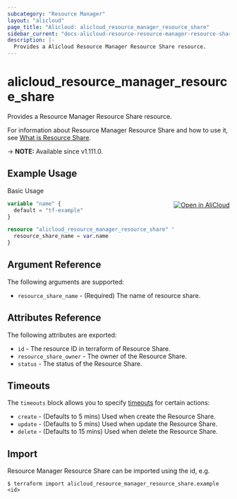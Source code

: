 ```yaml
---
subcategory: "Resource Manager"
layout: "alicloud"
page_title: "Alicloud: alicloud_resource_manager_resource_share"
sidebar_current: "docs-alicloud-resource-resource-manager-resource-share"
description: |-
  Provides a Alicloud Resource Manager Resource Share resource.
---
```


# alicloud_resource_manager_resource_share

Provides a Resource Manager Resource Share resource.

For information about Resource Manager Resource Share and how to use it, see [What is Resource Share](https://www.alibabacloud.com/help/en/doc-detail/94475.htm).

-> **NOTE:** Available since v1.111.0.

## Example Usage
<div class="oics-button" style="float: right;margin: 0 0 -40px 0;">
  <a href="https://api.aliyun.com/api-tools/terraform?resource=alicloud_resource_manager_resource_share&exampleId=6be253ac-e5f2-8690-f13b-fe32084c06e39ce31fd6&activeTab=example&spm=docs.r.resource_manager_resource_share.0.6be253ace5" target="_blank">
    <img alt="Open in AliCloud" src="https://img.alicdn.com/imgextra/i1/O1CN01hjjqXv1uYUlY56FyX_!!6000000006049-55-tps-254-36.svg" style="max-height: 44px; margin: 32px auto; max-width: 100%;">
  </a>
</div>

Basic Usage

```terraform
variable "name" {
  default = "tf-example"
}

resource "alicloud_resource_manager_resource_share" "example" {
  resource_share_name = var.name
}
```

## Argument Reference

The following arguments are supported:

* `resource_share_name` - (Required) The name of resource share.

## Attributes Reference

The following attributes are exported:

* `id` - The resource ID in terraform of Resource Share.
* `resource_share_owner` - The owner of the Resource Share.
* `status` - The status of the Resource Share.

## Timeouts

The `timeouts` block allows you to specify [timeouts](https://www.terraform.io/docs/configuration-0-11/resources.html#timeouts) for certain actions:

* `create` - (Defaults to 5 mins) Used when create the Resource Share.
* `update` - (Defaults to 5 mins) Used when update the Resource Share.
* `delete` - (Defaults to 15 mins) Used when delete the Resource Share.

## Import

Resource Manager Resource Share can be imported using the id, e.g.

```shell
$ terraform import alicloud_resource_manager_resource_share.example <id>
```
